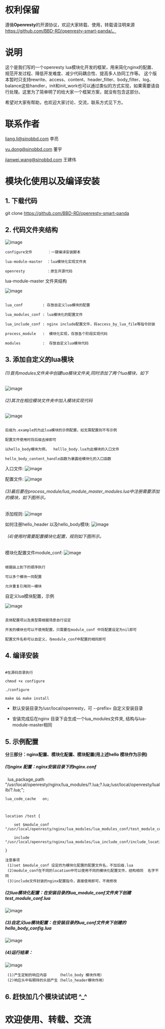 # 权利保留

遵循**Openresty**的开源协议，欢迎大家转载、使用，转载请注明来源 https://github.com/BBD-RD/openresty-smart-panda/。

# 说明

这个是我们写的一个openresty lua模块化开发的框架，用来简化nginx的配置、规范开发过程、降低开发难度、减少代码耦合性、提高多人协同工作等。
这个版本暂时只支持rewrite、access、content、header_filter、body_filter、log、balance这些handler，init和init_work也可以通过类似的方式实现，如果需要请自行处理。这里为了简单明了的给大家一个框架方案，就没有包含这部分。

希望对大家有帮助，也欢迎大家讨论、交流，联系方式见下方。

# 联系作者

liang.li@sinobbd.com 李亮

yu.dong@sinobbd.com 董宇

jianwei.wang@sinobbd.com 王建伟

# 模块化使用以及编译安装

## 1. 下载代码

git clone https://github.com/BBD-RD/openresty-smart-panda

## 2. 代码文件夹结构

 ![image](https://github.com/BBD-RD/pictures_for_md/blob/master/%E6%A8%A1%E5%9D%97%E5%8C%96%E6%96%87%E4%BB%B6%E5%A4%B9%E7%BB%93%E6%9E%84.png)

```
configure文件       ：一键编译安装脚本

lua-module-master  ：lua模块化实现文件夹

openresty          ：原生开源代码

```

lua-module-master 文件夹结构

 ![image](https://github.com/BBD-RD/pictures_for_md/blob/master/20161216_lua_master%E7%BB%93%E6%9E%84.png)

```

lua_conf         : 存放自定义lua模块的配置

lua_modules_conf : lua模块化的配置文件

lua_include_conf : nginx include配置文件，将access_by_lua_file等指令封装

process_module   :  模块化实现，存放各个阶段实现代码

modules          :  存放自定义lua模块代码

```

## 3. 添加自定义的lua模块

######   (1)首先modules文件夹中创建lua模块文件夹,同时添加了两个lua模块，如下
 ![image](https://github.com/BBD-RD/pictures_for_md/blob/master/1216%E8%87%AA%E5%AE%9A%E4%B9%89lua%E6%88%AA%E5%9B%BE.png)

######   (2)其次在相应模块文件夹中加入模块实现代码
 ![image](https://github.com/BBD-RD/pictures_for_md/blob/master/%E7%BB%93%E6%9E%84tree%E5%9B%BE.png)
```

后缀为.example的为此lua模块的示例配置，如无需配置则不写示例

配置文件使用时将后缀去掉即可

以hello_body模块为例，  helllo_body.lua为此模块的入口文件

hello_body_content_handle函数为暴露给模块化的入口函数

```

入口文件:
 ![image](https://github.com/BBD-RD/pictures_for_md/blob/master/%E5%85%A5%E5%8F%A3%E6%96%87%E4%BB%B6.png)

配置文件:
![image](https://github.com/BBD-RD/pictures_for_md/blob/master/%E8%87%AA%E5%AE%9A%E4%B9%89%E9%85%8D%E7%BD%AE%E6%88%AA%E5%9B%BE.png)

######   (3)最后要在process_module/lua_module_master_modules.lua中注册需要添加的模块，如下图所示。

添加规则:
![image](https://github.com/BBD-RD/pictures_for_md/blob/master/%E6%A8%A1%E5%9D%97%E6%B7%BB%E5%8A%A0%E6%88%AA%E5%9B%BE.png)

如何注册hello_header 以及hello_body模块:
![image](https://github.com/BBD-RD/pictures_for_md/blob/master/modules%20%E6%B7%BB%E5%8A%A0.png)

######   (4)使用时需要配置模块化配置，规则如下图所示。
模块化配置文件module_conf:
 ![image](https://github.com/BBD-RD/pictures_for_md/blob/master/module_conf%E5%AE%9E%E4%BE%8B.png)


```

根据由上到下的顺序执行

可以多个模块一同配置

允许重复引用同一模块

```

自定义lua模块配置，示例

 ![image](https://github.com/BBD-RD/pictures_for_md/blob/master/%E8%87%AA%E5%AE%9A%E4%B9%89%E9%85%8D%E7%BD%AE.png)


```

具体配置项以及类型需根据场景自行设定

开发的模块也可以不使用配置，只需要在module_conf 中将配置设定为nil即可

配置文件名称可以自定义，与module_conf中配置的相同即可

```

## 4. 编译安装

```

#在源码目录执行

chmod +x configure

./configure

make && make install

```

 *  默认安装目录为/usr/local/openresty，可 --prefix=   自定义安装目录

 * 安装完成后在nginx 目录下会生成一个lua_modules文件夹, 结构与lua-module-master相同
 

## 5. 示例配置

**分三部分：nginx配置、模块化配置、模块配置(用上述hello 模块作为示例)**

##### (1)nginx 配置：nginx安装目录下的nginx.conf

    lua_package_path "/usr/local/openresty/nginx/lua_modules/?.lua;?.lua;/usr/local/openresty/lualib/?.lua;";

    lua_code_cache   on;



    location /test {

        set $module_conf "/usr/local/openresty/nginx/lua_modules/lua_modules_conf/test_module_conf";

        include "/usr/local/openresty/nginx/lua_modules/lua_include_conf/include_location.conf";

    }

```
注意事项
 (1)set $module_conf 设定的为模块化配置的配置文件名，不加后缀.lua
 (2)module_conf在不同的location中可以使用不同的模块化配置文件，结构相同  名字不同
 (3)include文件封装的nginx配置指令，直接使用即可，不用修改
```


##### (2)lua模块化配置：在安装目录的lua_module_conf文件夹下创建test_module_conf.lua
 ![image](https://github.com/BBD-RD/pictures_for_md/blob/master/%E6%A8%A1%E5%9D%97%E5%8C%96%E9%85%8D%E7%BD%AE%E6%9C%80%E5%90%8E.png)

##### (3)自定义lua模块配置：在安装目录的lua_conf文件夹下创建的hello_body_config.lua
 ![image](https://github.com/BBD-RD/pictures_for_md/blob/master/%E9%85%8D%E7%BD%AE2.png)


#####  (4)运行结果：
 ![image](https://github.com/BBD-RD/pictures_for_md/blob/master/%E9%85%8D%E7%BD%AE3.png)

```
 (1)产生定制的响应内容     （hello_body 模块作用）
 (2)响应头中有期待的头部产生（hello_header模块作用）
```

## 6. 赶快加几个模块试试吧 ^_^



# 欢迎使用、转载、交流
